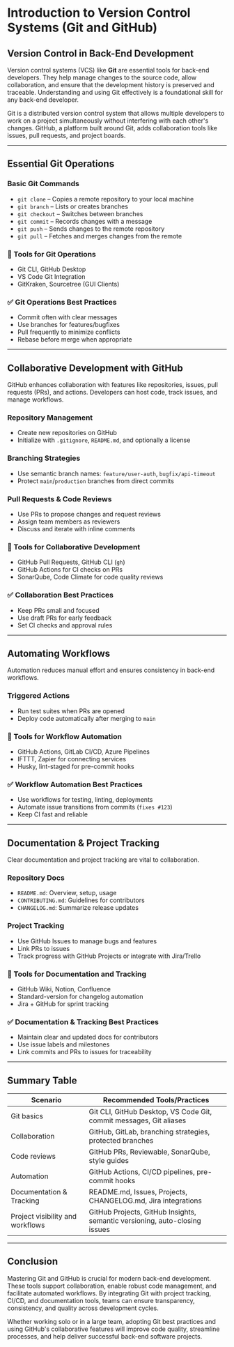 # Introduction to Version Control Systems (Git and GitHub)

## Version Control in Back-End Development

Version control systems (VCS) like **Git** are essential tools for back-end developers. They help manage changes to the source code, allow collaboration, and ensure that the development history is preserved and traceable. Understanding and using Git effectively is a foundational skill for any back-end developer.

Git is a distributed version control system that allows multiple developers to work on a project simultaneously without interfering with each other's changes. GitHub, a platform built around Git, adds collaboration tools like issues, pull requests, and project boards.

---

## Essential Git Operations

### Basic Git Commands

* `git clone` – Copies a remote repository to your local machine
* `git branch` – Lists or creates branches
* `git checkout` – Switches between branches
* `git commit` – Records changes with a message
* `git push` – Sends changes to the remote repository
* `git pull` – Fetches and merges changes from the remote

### 🔧 Tools for Git Operations

* Git CLI, GitHub Desktop
* VS Code Git Integration
* GitKraken, Sourcetree (GUI Clients)

### ✅ Git Operations Best Practices

* Commit often with clear messages
* Use branches for features/bugfixes
* Pull frequently to minimize conflicts
* Rebase before merge when appropriate

---

## Collaborative Development with GitHub

GitHub enhances collaboration with features like repositories, issues, pull requests (PRs), and actions. Developers can host code, track issues, and manage workflows.

### Repository Management

* Create new repositories on GitHub
* Initialize with `.gitignore`, `README.md`, and optionally a license

### Branching Strategies

* Use semantic branch names: `feature/user-auth`, `bugfix/api-timeout`
* Protect `main`/`production` branches from direct commits

### Pull Requests & Code Reviews

* Use PRs to propose changes and request reviews
* Assign team members as reviewers
* Discuss and iterate with inline comments

### 🔧 Tools for Collaborative Development

* GitHub Pull Requests, GitHub CLI (`gh`)
* GitHub Actions for CI checks on PRs
* SonarQube, Code Climate for code quality reviews

### ✅ Collaboration Best Practices

* Keep PRs small and focused
* Use draft PRs for early feedback
* Set CI checks and approval rules

---

## Automating Workflows

Automation reduces manual effort and ensures consistency in back-end workflows.

### Triggered Actions

* Run test suites when PRs are opened
* Deploy code automatically after merging to `main`

### 🔧 Tools for Workflow Automation

* GitHub Actions, GitLab CI/CD, Azure Pipelines
* IFTTT, Zapier for connecting services
* Husky, lint-staged for pre-commit hooks

### ✅ Workflow Automation Best Practices

* Use workflows for testing, linting, deployments
* Automate issue transitions from commits (`fixes #123`)
* Keep CI fast and reliable

---

## Documentation & Project Tracking

Clear documentation and project tracking are vital to collaboration.

### Repository Docs

* `README.md`: Overview, setup, usage
* `CONTRIBUTING.md`: Guidelines for contributors
* `CHANGELOG.md`: Summarize release updates

### Project Tracking

* Use GitHub Issues to manage bugs and features
* Link PRs to issues
* Track progress with GitHub Projects or integrate with Jira/Trello

### 🔧 Tools for Documentation and Tracking

* GitHub Wiki, Notion, Confluence
* Standard-version for changelog automation
* Jira + GitHub for sprint tracking

### ✅ Documentation & Tracking Best Practices

* Maintain clear and updated docs for contributors
* Use issue labels and milestones
* Link commits and PRs to issues for traceability

---

## Summary Table

| Scenario                         | Recommended Tools/Practices                                                |
| -------------------------------- | -------------------------------------------------------------------------- |
| Git basics                       | Git CLI, GitHub Desktop, VS Code Git, commit messages, Git aliases         |
| Collaboration                    | GitHub, GitLab, branching strategies, protected branches                   |
| Code reviews                     | GitHub PRs, Reviewable, SonarQube, style guides                            |
| Automation                       | GitHub Actions, CI/CD pipelines, pre-commit hooks                          |
| Documentation & Tracking         | README.md, Issues, Projects, CHANGELOG.md, Jira integrations               |
| Project visibility and workflows | GitHub Projects, GitHub Insights, semantic versioning, auto-closing issues |

---

## Conclusion

Mastering Git and GitHub is crucial for modern back-end development. These tools support collaboration, enable robust code management, and facilitate automated workflows. By integrating Git with project tracking, CI/CD, and documentation tools, teams can ensure transparency, consistency, and quality across development cycles.

Whether working solo or in a large team, adopting Git best practices and using GitHub's collaborative features will improve code quality, streamline processes, and help deliver successful back-end software projects.
